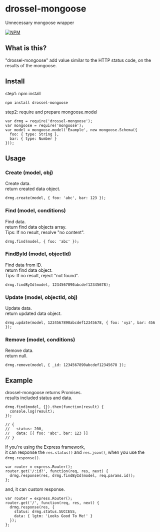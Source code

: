 # drossel-mongoose
Unnecessary mongoose wrapper

[![NPM](https://nodei.co/npm/drossel-mongoose.png)](https://nodei.co/npm/drossel-mongoose/)

## What is this?
"drossel-mongoose" add value similar to the HTTP status code, on the results of the mongoose.

## Install
step1: npm install
```
npm install drossel-mongoose
```

step2: require and prepare mongoose.model
```
var drmg = require('drossel-mongoose');
var mongoose = require('mongoose');
var model = mongoose.model('Example', new mongoose.Schema({
  foo: { type: String },
  bar: { type: Number }
}));
```

## Usage

### Create (model, obj)
Create data.  
return created data object.
```
drmg.create(model, { foo: 'abc', bar: 123 });
```

### Find (model, conditions)
Find data.  
return find data objects array.  
Tips: If no result, resolve "no content".
```
drmg.find(model, { foo: 'abc' });
```

### FindById (model, objectId)
Find data from ID.  
return find data object.  
Tips: If no result, reject "not found".
```
drmg.findById(model, 1234567890abcdef12345678);
```

### Update (model, objectId, obj)
Update data.  
return updated data object.
```
drmg.update(model, 1234567890abcdef12345678, { foo: 'xyz', bar: 456 });
```

### Remove (model, conditions)
Remove data.  
return null.
```
drmg.remove(model, { _id: 1234567890abcdef12345678 });
```

## Example
drossel-mongoose returns Promises.  
results included status and data.
```
drmg.find(model, {}).then(function(result) {
  console.log(result);
});

// {
//   status: 200,
//   data: [{ foo: 'abc', bar: 123 }]
// }
```

If you're using the Express framework,  
it can response the `res.status()` and `res.json()`, when you use the `drmg.response()`.
```
var router = express.Router();
router.get('/:id?', function(req, res, next) {
  drmg.response(res, drmg.findById(model, req.params.id));
};
```

and, it can custom response.
```
var router = express.Router();
router.get('/', function(req, res, next) {
  drmg.response(res, {
    status: drmg.status.SUCCESS,
    data: { lgtm: 'Looks Good To Me!' }
  });
};
```
